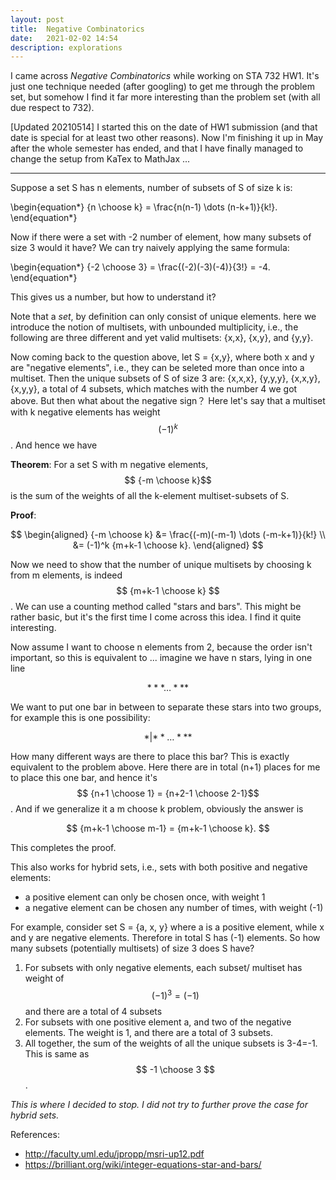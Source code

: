```yaml
---
layout: post
title:  Negative Combinatorics
date:   2021-02-02 14:54
description: explorations
---
```


I came across *Negative Combinatorics* while working on STA 732 HW1. It's just one technique needed (after googling) to get me through the problem set, but somehow I find it far more interesting than the problem set (with all due respect to 732).

[Updated 20210514] I started this on the date of HW1 submission (and that date is special for at least two other reasons). Now I'm finishing it up in May after the whole semester has ended, and that I have finally managed to change the setup from KaTex to MathJax ... 

---

Suppose a set S has n elements, number of subsets of S of size k is:

\begin{equation\*}
  {n \choose k}  = \frac{n(n-1) \dots (n-k+1)}{k!}.
\end{equation\*}

Now if there were a set with -2 number of element, how many subsets of size 3 would it have? We can try naively applying the same formula:

\begin{equation\*}
  {-2 \choose 3}  = \frac{(-2)(-3)(-4)}{3!} = -4.
\end{equation\*}

This gives us a number, but how to understand it?

Note that a *set*, by definition can only consist of unique elements. here we introduce the notion of multisets, with unbounded multiplicity, i.e., the following are three different and yet valid multisets: {x,x}, {x,y}, and {y,y}.

Now coming back to the question above, let S = {x,y}, where both x and y are "negative elements", i.e., they can be seleted more than once into a multiset. Then the unique subsets of S of size 3 are: {x,x,x}, {y,y,y}, {x,x,y}, {x,y,y}, a total of 4 subsets, which matches with the number 4 we got above. But then what about the negative sign？ Here let's say that a multiset with k negative elements has weight $$ (-1)^k $$. And hence we have 

**Theorem**: For a set S with m negative elements, $$ {-m \choose k}$$ is the sum of the weights of all the k-element multiset-subsets of S.

**Proof**:

$$
\begin{aligned}
  {-m \choose k}  &= \frac{(-m)(-m-1) \dots (-m-k+1)}{k!} \\
  &= (-1)^k {m+k-1 \choose k}.
\end{aligned}
$$

Now we need to show that the number of unique multisets by choosing k from m elements, is indeed $$ {m+k-1 \choose k} $$. We can use a counting method called "stars and bars". This might be rather basic, but it's the first time I come across this idea. I find it quite interesting. 

Now assume I want to choose n elements from 2, because the order isn't important, so this is equivalent to ... imagine we have n stars, lying in one line

$$ * * * \dots * * * $$

We want to put one bar in between to separate these stars into two groups, for example this is one possibility:

$$ * | * * \dots * * * $$

How many different ways are there to place this bar? This is exactly equivalent to the problem above. Here there are in total (n+1) places for me to place this one bar, and hence it's $$ {n+1 \choose 1} = {n+2-1 \choose 2-1}$$. And if we generalize it a m choose k problem, obviously the answer is

$$
  {m+k-1 \choose m-1} = {m+k-1 \choose k}.
$$

This completes the proof. 

This also works for hybrid sets, i.e., sets with both positive and negative elements:
+ a positive element can only be chosen once, with weight 1
+ a negative element can be chosen any number of times, with weight (-1)

For example, consider set S = {a, x, y} where a is a positive element, while x and y are negative elements. Therefore in total S has (-1) elements. So how many subsets (potentially multisets) of size 3 does S have?

1. For subsets with only negative elements, each subset/ multiset has weight of $$ (-1)^3 = (-1) $$ and there are a total of 4 subsets
2. For subsets with one positive element a, and two of the negative elements. The weight is 1, and there are a total of 3 subsets.
3. All together, the sum of the weights of all the unique subsets is 3-4=-1. This is same as $$ -1 \choose 3 $$.

*This is where I decided to stop. I did not try to further prove the case for hybrid sets.*


References:
+ http://faculty.uml.edu/jpropp/msri-up12.pdf
+ https://brilliant.org/wiki/integer-equations-star-and-bars/